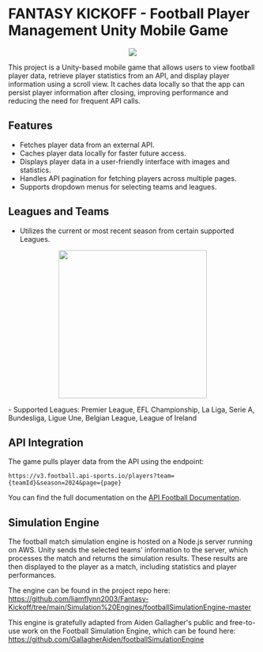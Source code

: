 # FANTASY KICKOFF - Football Player Management Unity Mobile Game
<p align="center">
  <img src="https://github.com/user-attachments/assets/e148240d-12b2-4cfa-8019-af1a37e9be86"/>
</p>
This project is a Unity-based mobile game that allows users to view football player data, retrieve player statistics from an API, and display player information using a scroll view. It caches data locally so that the app can persist player information after closing, improving performance and reducing the need for frequent API calls.

## Features

- Fetches player data from an external API.
- Caches player data locally for faster future access.
- Displays player data in a user-friendly interface with images and statistics.
- Handles API pagination for fetching players across multiple pages.
- Supports dropdown menus for selecting teams and leagues.

## Leagues and Teams
- Utilizes the current or most recent season from certain supported Leagues.
  
<p align="center">
  <img src="https://github.com/user-attachments/assets/6e3f27d3-326c-4288-89b8-07743e7ca926" width="300"/>
</p>
- Supported Leagues: Premier League, EFL Championship, La Liga, Serie A, Bundesliga, Ligue Une, Belgian League, League of Ireland

## API Integration

The game pulls player data from the API using the endpoint:
```
https://v3.football.api-sports.io/players?team={teamId}&season=2024&page={page}
```

You can find the full documentation on the [API Football Documentation](https://www.api-football.com/).

## Simulation Engine

The football match simulation engine is hosted on a Node.js server running on AWS. Unity sends the selected teams' information to the server, which processes the match and returns the simulation results. These results are then displayed to the player as a match, including statistics and player performances.

The engine can be found in the project repo here: https://github.com/liamflynn2003/Fantasy-Kickoff/tree/main/Simulation%20Engines/footballSimulationEngine-master

This engine is gratefully adapted from Aiden Gallagher's public and free-to-use work on the Football Simulation Engine, which can be found here: https://github.com/GallagherAiden/footballSimulationEngine
